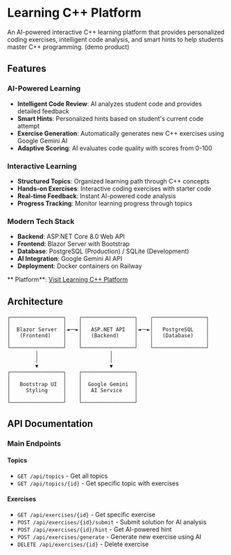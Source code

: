 # Learning C++ Platform

An AI-powered interactive C++ learning platform that provides personalized coding exercises, intelligent code analysis, and smart hints to help students master C++ programming. (demo product)

## Features

### AI-Powered Learning
- **Intelligent Code Review**: AI analyzes student code and provides detailed feedback
- **Smart Hints**: Personalized hints based on student's current code attempt
- **Exercise Generation**: Automatically generates new C++ exercises using Google Gemini AI
- **Adaptive Scoring**: AI evaluates code quality with scores from 0-100

### Interactive Learning
- **Structured Topics**: Organized learning path through C++ concepts
- **Hands-on Exercises**: Interactive coding exercises with starter code
- **Real-time Feedback**: Instant AI-powered code analysis
- **Progress Tracking**: Monitor learning progress through topics

### Modern Tech Stack
- **Backend**: ASP.NET Core 8.0 Web API
- **Frontend**: Blazor Server with Bootstrap
- **Database**: PostgreSQL (Production) / SQLite (Development)
- **AI Integration**: Google Gemini AI API
- **Deployment**: Docker containers on Railway


** Platform**: [Visit Learning C++ Platform]([https://your-railway-app-url.railway.app](https://learningapp-web-production.up.railway.app/))

## Architecture

```
┌─────────────────┐    ┌─────────────────┐    ┌─────────────────┐
│                 │    │                 │    │                 │
│  Blazor Server  │◄──►│   ASP.NET API   │◄──►│   PostgreSQL    │
│   (Frontend)    │    │   (Backend)     │    │   (Database)    │
│                 │    │                 │    │                 │
└─────────────────┘    └─────────────────┘    └─────────────────┘
         │                       │
         │                       │
         ▼                       ▼
┌─────────────────┐    ┌─────────────────┐
│                 │    │                 │
│   Bootstrap UI  │    │  Google Gemini  │
│     Styling     │    │   AI Service    │
│                 │    │                 │
└─────────────────┘    └─────────────────┘
```

## API Documentation

### Main Endpoints

#### Topics
- `GET /api/topics` - Get all topics
- `GET /api/topics/{id}` - Get specific topic with exercises

#### Exercises
- `GET /api/exercises/{id}` - Get specific exercise
- `POST /api/exercises/{id}/submit` - Submit solution for AI analysis
- `POST /api/exercises/{id}/hint` - Get AI-powered hint
- `POST /api/exercises/generate` - Generate new exercise using AI
- `DELETE /api/exercises/{id}` - Delete exercise
